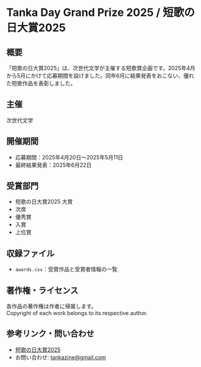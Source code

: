 # Tanka Day Grand Prize 2025 / 短歌の日大賞2025

## 概要
「短歌の日大賞2025」は、次世代文学が主催する短歌賞企画です。2025年4月から5月にかけて応募期間を設けました。同年6月に結果発表をおこない、優れた短歌作品を表彰しました。

## 主催
次世代文学

## 開催期間
- 応募期間：2025年4月20日～2025年5月11日
- 最終結果発表：2025年6月22日

## 受賞部門
- 短歌の日大賞2025 大賞
- 次席
- 優秀賞
- 入賞
- 上位賞

## 収録ファイル
- `awards.csv`：受賞作品と受賞者情報の一覧

## 著作権・ライセンス
各作品の著作権は作者に帰属します。  
Copyright of each work belongs to its respective author.

## 参考リンク・問い合わせ
- [短歌の日大賞2025](https://blog.kotobadia.com/1664)
- お問い合わせ: tankazine@gmail.com